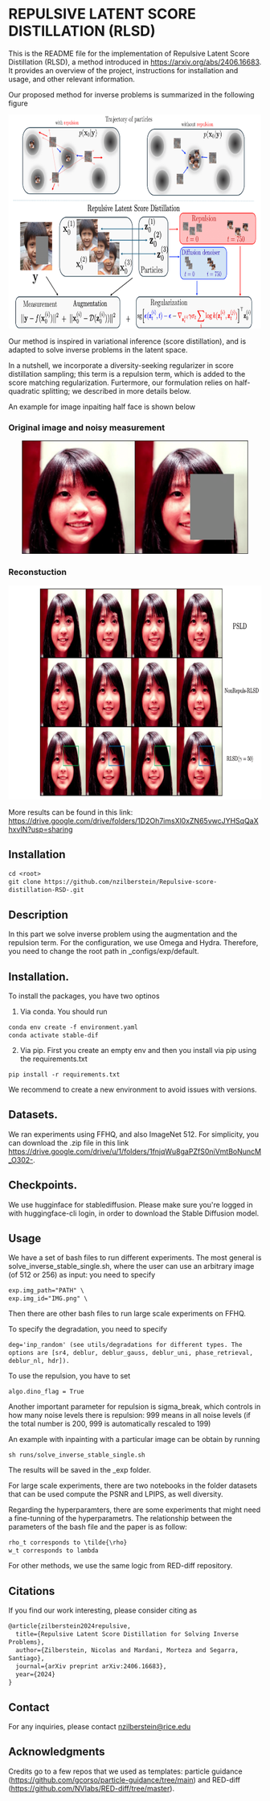 # REPULSIVE LATENT SCORE DISTILLATION (RLSD)

This is the README file for the implementation of Repulsive Latent Score Distillation (RLSD), a method introduced in https://arxiv.org/abs/2406.16683.
It provides an overview of the project, instructions for installation and usage, and other relevant information.

Our proposed method for inverse problems is summarized in the following figure

<img src="https://github.com/nzilberstein/Repulsive-score-distillation-RSD-/blob/main/figures/scheme_main.png" width="800" height="425">

Our method is inspired in variational inference (score distillation), and is adapted to solve inverse problems in the latent space.

In a nutshell, we incorporate a diversity-seeking regularizer in score distillation sampling; this term is a repulsion term, which is added to the score matching regularization.
Furtermore, our formulation relies on half-quadratic splitting; we described in more details below.

An example for image inpaiting half face is shown below

### Original image and noisy measurement

<div align="center">
<img src="https://github.com/nzilberstein/Repulsive-score-distillation-RSD-/blob/main/figures/bip_large_00055_input_deg-1.png" width="450" height="225">
</div>

### Reconstuction

<img src="https://github.com/nzilberstein/Repulsive-score-distillation-RSD-/blob/main/figures/bip_large_00055_names.png" width="800" height="425">

More results can be found in this link:
https://drive.google.com/drive/folders/1D2Oh7imsXl0xZN65vwcJYHSqQaXhxvIN?usp=sharing

## Installation

```
cd <root>
git clone https://github.com/nzilberstein/Repulsive-score-distillation-RSD-.git
```

## Description

In this part we solve inverse problem using the augmentation and the repulsion term. 
For the configuration, we use Omega and Hydra.
Therefore, you need to change the root path in _configs/exp/default.

##  Installation.

To install the packages, you have two optinos

1) Via conda. You should run

```
conda env create -f environment.yaml
conda activate stable-dif
```


2) Via pip. First you create an empty env and then you install via pip using the requirements.txt

```
pip install -r requirements.txt
```

We recommend to create a new environment to avoid issues with versions.


## Datasets. 

We ran experiments using FFHQ, and also ImageNet 512.
For simplicity, you can download the .zip file in this link https://drive.google.com/drive/u/1/folders/1fnjqWu8gaPZfS0niVmtBoNuncM_O302-.



## Checkpoints.

We use hugginface for stablediffusion.
Please make sure you're logged in with huggingface-cli login, in order to download the Stable Diffusion model.

## Usage

We have a set of bash files to run different experiments. The most general is solve_inverse_stable_single.sh, where the user can use an arbitrary image (of 512 or 256) as input: you need to specify 

```
exp.img_path="PATH" \
exp.img_id="IMG.png" \
```

Then there are other bash files to run large scale experiments on FFHQ.

To specify the degradation, you need to specify 

```
deg='inp_random' (see utils/degradations for different types. The options are [sr4, deblur, deblur_gauss, deblur_uni, phase_retrieval, deblur_nl, hdr]).
```

To use the repulsion, you have to set 

```
algo.dino_flag = True
```

Another important parameter for repulsion is sigma_break, which controls in how many noise levels there is repulsion: 999 means in all noise levels (if the total number is 200, 999 is automatically rescaled to 199)

An example with inpainting with a particular image can be obtain by running

```
sh runs/solve_inverse_stable_single.sh
```

The results will be saved in the _exp folder.


For large scale experiments, there are two notebooks in the folder datasets that can be used compute the PSNR and LPIPS, as well diversity.

Regarding the hyperparamters, there are some experiments that might need a fine-tunning of the hyperparametrs.
The relationship between the parameters of the bash file and the paper is as follow:

```
rho_t corresponds to \tilde{\rho}
w_t corresponds to lambda
```

For other methods, we use the same logic from RED-diff repository.


## Citations

If you find our work interesting, please consider citing as

```
@article{zilberstein2024repulsive,
  title={Repulsive Latent Score Distillation for Solving Inverse Problems},
  author={Zilberstein, Nicolas and Mardani, Morteza and Segarra, Santiago},
  journal={arXiv preprint arXiv:2406.16683},
  year={2024}
}
```

## Contact

For any inquiries, please contact nzilberstein@rice.edu

## Acknowledgments

Credits go to a few repos that we used as templates: particle guidance (https://github.com/gcorso/particle-guidance/tree/main) and RED-diff (https://github.com/NVlabs/RED-diff/tree/master).
